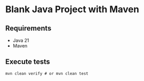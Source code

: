 # Blank Java Project with Maven

## Requirements

- Java 21
- Maven

## Execute tests

```shell
mvn clean verify # or mvn clean test
```